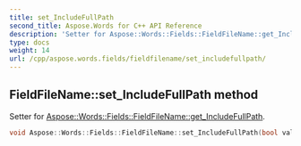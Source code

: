 ```yaml
---
title: set_IncludeFullPath
second_title: Aspose.Words for C++ API Reference
description: 'Setter for Aspose::Words::Fields::FieldFileName::get_IncludeFullPath.'
type: docs
weight: 14
url: /cpp/aspose.words.fields/fieldfilename/set_includefullpath/
---
```

## FieldFileName::set_IncludeFullPath method


Setter for [Aspose::Words::Fields::FieldFileName::get_IncludeFullPath](../get_includefullpath/).

```cpp
void Aspose::Words::Fields::FieldFileName::set_IncludeFullPath(bool value)
```

